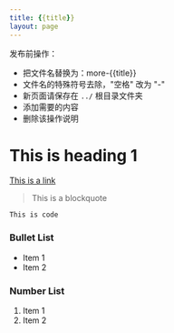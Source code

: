 ```yaml
---
title: {{title}}
layout: page
---
```


发布前操作：
- 把文件名替换为：more-{{title}}
- 文件名的特殊符号去除，"空格" 改为 "-"
- 新页面请保存在 `../` 根目录文件夹
- 添加需要的内容
- 删除该操作说明

# This is heading 1

[This is a link](#)

> This is a blockquote

`This is code`

### Bullet List
* Item 1
* Item 2

### Number List
1. Item 1
2. Item 2